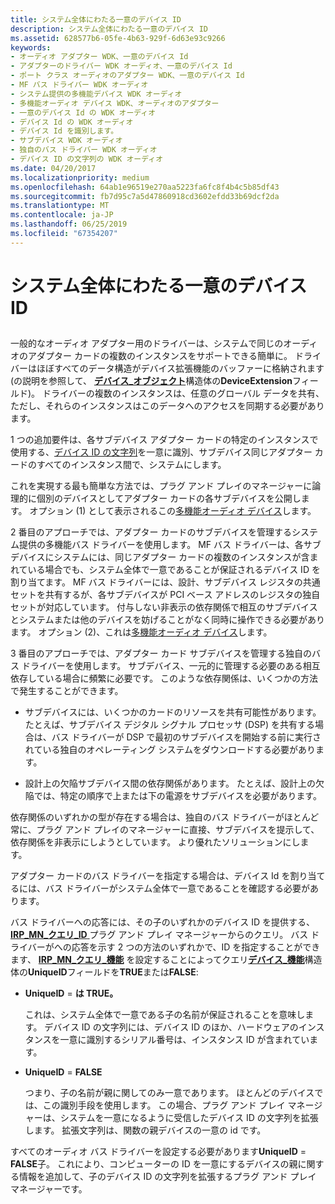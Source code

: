 ```yaml
---
title: システム全体にわたる一意のデバイス ID
description: システム全体にわたる一意のデバイス ID
ms.assetid: 628577b6-05fe-4b63-929f-6d63e93c9266
keywords:
- オーディオ アダプター WDK、一意のデバイス Id
- アダプターのドライバー WDK オーディオ、一意のデバイス Id
- ポート クラス オーディオのアダプター WDK、一意のデバイス Id
- MF バス ドライバー WDK オーディオ
- システム提供の多機能デバイス WDK オーディオ
- 多機能オーディオ デバイス WDK、オーディオのアダプター
- 一意のデバイス Id の WDK オーディオ
- デバイス Id の WDK オーディオ
- デバイス Id を識別します。
- サブデバイス WDK オーディオ
- 独自のバス ドライバー WDK オーディオ
- デバイス ID の文字列の WDK オーディオ
ms.date: 04/20/2017
ms.localizationpriority: medium
ms.openlocfilehash: 64ab1e96519e270aa5223fa6fc8f4b4c5b85df43
ms.sourcegitcommit: fb7d95c7a5d47860918cd3602efdd33b69dcf2da
ms.translationtype: MT
ms.contentlocale: ja-JP
ms.lasthandoff: 06/25/2019
ms.locfileid: "67354207"
---
```

# <a name="system-wide-unique-device-ids"></a>システム全体にわたる一意のデバイス ID


## <span id="system_wide_unique_device_ids"></span><span id="SYSTEM_WIDE_UNIQUE_DEVICE_IDS"></span>


一般的なオーディオ アダプター用のドライバーは、システムで同じのオーディオのアダプター カードの複数のインスタンスをサポートできる簡単に。 ドライバーはほぼすべてのデータ構造がデバイス拡張機能のバッファーに格納されます (の説明を参照して、 [**デバイス\_オブジェクト**](https://docs.microsoft.com/windows-hardware/drivers/ddi/content/wdm/ns-wdm-_device_object)構造体の**DeviceExtension**フィールド)。 ドライバーの複数のインスタンスは、任意のグローバル データを共有、ただし、それらのインスタンスはこのデータへのアクセスを同期する必要があります。

1 つの追加要件は、各サブデバイス アダプター カードの特定のインスタンスで使用する、[デバイス ID の文字列](https://docs.microsoft.com/windows-hardware/drivers/install/device-identification-strings)を一意に識別、サブデバイス同じアダプター カードのすべてのインスタンス間で、システムにします。

これを実現する最も簡単な方法では、プラグ アンド プレイのマネージャーに論理的に個別のデバイスとしてアダプター カードの各サブデバイスを公開します。 オプション (1) として表示されるこの[多機能オーディオ デバイス](multifunction-audio-devices.md)します。

2 番目のアプローチでは、アダプター カードのサブデバイスを管理するシステム提供の多機能バス ドライバーを使用します。 MF バス ドライバーは、各サブデバイスにシステムには、同じアダプター カードの複数のインスタンスが含まれている場合でも、システム全体で一意であることが保証されるデバイス ID を割り当てます。 MF バス ドライバーには、設計、サブデバイス レジスタの共通セットを共有するが、各サブデバイスが PCI ベース アドレスのレジスタの独自セットが対応しています。 付与しない非表示の依存関係で相互のサブデバイスとシステムまたは他のデバイスを妨げることがなく同時に操作できる必要があります。 オプション (2)、これは[多機能オーディオ デバイス](multifunction-audio-devices.md)します。

3 番目のアプローチでは、アダプター カード サブデバイスを管理する独自のバス ドライバーを使用します。 サブデバイス、一元的に管理する必要のある相互依存している場合に頻繁に必要です。 このような依存関係は、いくつかの方法で発生することができます。

-   サブデバイスには、いくつかのカードのリソースを共有可能性があります。 たとえば、サブデバイス デジタル シグナル プロセッサ (DSP) を共有する場合は、バス ドライバーが DSP で最初のサブデバイスを開始する前に実行されている独自のオペレーティング システムをダウンロードする必要があります。

-   設計上の欠陥サブデバイス間の依存関係があります。 たとえば、設計上の欠陥では、特定の順序で上または下の電源をサブデバイスを必要があります。

依存関係のいずれかの型が存在する場合は、独自のバス ドライバーがほとんど常に、プラグ アンド プレイのマネージャーに直接、サブデバイスを提示して、依存関係を非表示にしようとしています。 より優れたソリューションにします。

アダプター カードのバス ドライバーを指定する場合は、デバイス Id を割り当てるには、バス ドライバーがシステム全体で一意であることを確認する必要があります。

バス ドライバーへの応答には、その子のいずれかのデバイス ID を提供する、 [ **IRP\_MN\_クエリ\_ID** ](https://docs.microsoft.com/windows-hardware/drivers/kernel/irp-mn-query-id)プラグ アンド プレイ マネージャーからのクエリ。 バス ドライバーがへの応答を示す 2 つの方法のいずれかで、ID を指定することができます、 [ **IRP\_MN\_クエリ\_機能**](https://docs.microsoft.com/windows-hardware/drivers/kernel/irp-mn-query-capabilities) を設定することによってクエリ[**デバイス\_機能**](https://docs.microsoft.com/windows-hardware/drivers/ddi/content/wdm/ns-wdm-_device_capabilities)構造体の**UniqueID**フィールドを**TRUE**または**FALSE**:

-   **UniqueID** = **は TRUE。**

    これは、システム全体で一意である子の名前が保証されることを意味します。 デバイス ID の文字列には、デバイス ID のほか、ハードウェアのインスタンスを一意に識別するシリアル番号は、インスタンス ID が含まれています。

-   **UniqueID** = **FALSE**

    つまり、子の名前が親に関してのみ一意であります。 ほとんどのデバイスでは、この識別手段を使用します。 この場合、プラグ アンド プレイ マネージャーは、システムを一意になるように受信したデバイス ID の文字列を拡張します。 拡張文字列は、関数の親デバイスの一意の id です。

すべてのオーディオ バス ドライバーを設定する必要があります**UniqueID** = **FALSE**子。 これにより、コンピューターの ID を一意にするデバイスの親に関する情報を追加して、子のデバイス ID の文字列を拡張するプラグ アンド プレイ マネージャーです。

 

 




